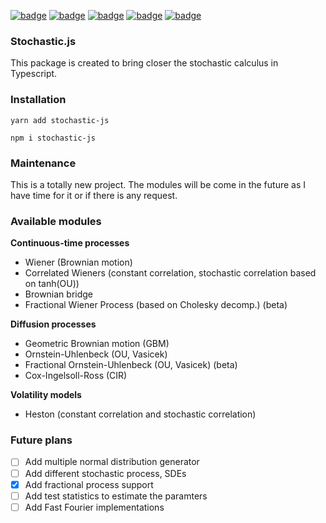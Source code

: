 [![badge](https://img.shields.io/npm/dm/stochastic-js)](https://www.npmjs.com/package/stochastic-js)
[![badge](https://img.shields.io/npms-io/maintenance-score/stochastic-js)](https://www.npmjs.com/package/stochastic-js)
[![badge](https://img.shields.io/npm/l/stochastic-js)](https://www.npmjs.com/package/stochastic-js)
[![badge](https://img.shields.io/npm/v/stochastic-js)](https://www.npmjs.com/package/stochastic-js)
[![badge](https://img.shields.io/npm/types/stochastic-js)](https://www.npmjs.com/package/stochastic-js)

### **Stochastic.js**

This package is created to bring closer the stochastic calculus in Typescript.

### **Installation**

```
yarn add stochastic-js
```

```
npm i stochastic-js
```

### **Maintenance**

This is a totally new project. The modules will be come in the future as I have time for it or if there is any request.

### **Available modules**

**Continuous-time processes**

- Wiener (Brownian motion)
- Correlated Wieners (constant correlation, stochastic correlation based on tanh(OU))
- Brownian bridge
- Fractional Wiener Process (based on Cholesky decomp.) (beta)

**Diffusion processes**

- Geometric Brownian motion (GBM)
- Ornstein-Uhlenbeck (OU, Vasicek)
- Fractional Ornstein-Uhlenbeck (OU, Vasicek) (beta)
- Cox-Ingelsoll-Ross (CIR)

**Volatility models**

- Heston (constant correlation and stochastic correlation)

### **Future plans**

- [ ] Add multiple normal distribution generator
- [ ] Add different stochastic process, SDEs
- [x] Add fractional process support
- [ ] Add test statistics to estimate the paramters
- [ ] Add Fast Fourier implementations
